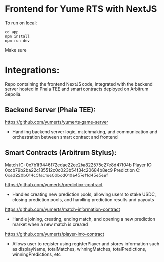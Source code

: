 # Frontend for Yume RTS with NextJS

To run on local:
```
cd app
npm install
npm run dev
```

Make sure 

# Integrations:

Repo containing the frontend NextJS code, integrated with the backend server hosted in Phala TEE and smart contracts deployed on Arbitrum Sepolia.

## Backend Server (Phala TEE):
https://github.com/yumerts/yumerts-game-server
- Handling backend server logic, matchmaking, and communication and orchestration between smart contract and frontend

## Smart Contracts (Arbitrum Stylus):
Match IC: 0x7b1f9446f72edae22ee2ba822575c27e8d47f04b
Player IC: 0xcb79b2ba22c185512c0c023b54f34c20684b8ec9
Prediction C: 0xad220b814c3fac1ee66bcd010a457ef1d45e5eaf

https://github.com/yumerts/prediction-contract
- Handles creating new prediction pools, allowing users to stake USDC, closing prediction pools, and handling prediction results and payouts
  
https://github.com/yumerts/match-information-contract
- Handle joining, creating, ending match, and opening a new prediction market when a new match is created

https://github.com/yumerts/player-info-contract
- Allows user to register using registerPlayer and stores information such as displayName, totalMatches, winningMatches, totalPredictions, winningPredictions, etc
